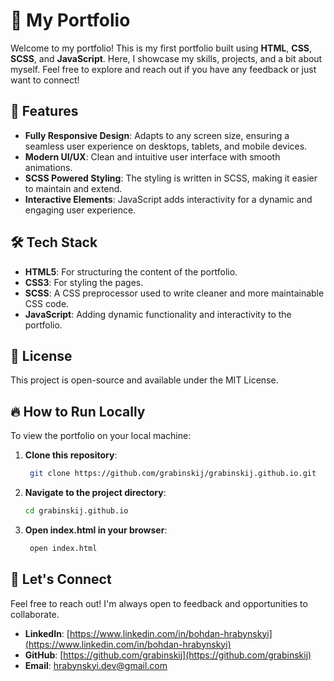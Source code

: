 # 🚀 My Portfolio

Welcome to my portfolio! This is my first portfolio built using **HTML**, **CSS**, **SCSS**, and **JavaScript**. Here, I showcase my skills, projects, and a bit about myself. Feel free to explore and reach out if you have any feedback or just want to connect!


## 🌟 Features

- **Fully Responsive Design**: Adapts to any screen size, ensuring a seamless user experience on desktops, tablets, and mobile devices.
- **Modern UI/UX**: Clean and intuitive user interface with smooth animations.
- **SCSS Powered Styling**: The styling is written in SCSS, making it easier to maintain and extend.
- **Interactive Elements**: JavaScript adds interactivity for a dynamic and engaging user experience.


## 🛠️ Tech Stack

- **HTML5**: For structuring the content of the portfolio.
- **CSS3**: For styling the pages.
- **SCSS**: A CSS preprocessor used to write cleaner and more maintainable CSS code.
- **JavaScript**: Adding dynamic functionality and interactivity to the portfolio.


## 📝 License

This project is open-source and available under the MIT License.


## 🔥 How to Run Locally

To view the portfolio on your local machine:

1. **Clone this repository**:
   ```bash
    git clone https://github.com/grabinskij/grabinskij.github.io.git

2. **Navigate to the project directory**:
   ```bash
   cd grabinskij.github.io

3. **Open index.html in your browser**:
   ```bash
    open index.html


## 🤝 Let's Connect

Feel free to reach out! I'm always open to feedback and opportunities to collaborate.
- **LinkedIn**: [https://www.linkedin.com/in/bohdan-hrabynskyi](https://www.linkedin.com/in/bohdan-hrabynskyi)
- **GitHub**: [https://github.com/grabinskij](https://github.com/grabinskij)
- **Email**: [hrabynskyi.dev@gmail.com](mailto:hrabynskyi.dev@gmail.com)
